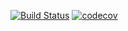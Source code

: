 [![Build Status](https://travis-ci.com/Anthony-BouKhalil/Assignment2.svg?branch=main)](https://travis-ci.com/Anthony-BouKhalil/Assignment2)
[![codecov](https://codecov.io/gh/CPS-847-GROUP-38/Assignment2/branch/main/graph/badge.svg?token=V0H2XVUG2C)](https://codecov.io/gh/CPS-847-GROUP-38/Assignment2)

